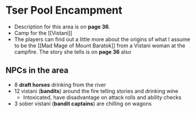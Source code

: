 # Tser Pool Encampment
* Description for this area is on **page 36**.
* Camp for the [[Vistani]]
* The players can find out a little more about the origins of what I assume to be the [[Mad Mage of Mount Baratok]] from a Vistani woman at the campfire. The story she tells is on **page 36** also

## NPCs in the area
* 8 **draft horses** drinking from the river
* 12 vistani (**bandits**) around the fire telling stories and drinking wine
  * Intoxicated, have disadvantage on attack rolls and ability checks
*  3 sober vistani (**bandit captains**) are chilling on wagons

## 